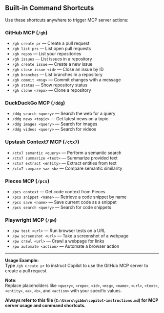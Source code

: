 ## Built-in Command Shortcuts

Use these shortcuts anywhere to trigger MCP server actions:

### GitHub MCP (`/gh`)
- `/gh create pr` — Create a pull request
- `/gh list prs` — List open pull requests
- `/gh repos` — List your repositories
- `/gh issues` — List issues in a repository
- `/gh create issue` — Create a new issue
- `/gh close issue <id>` — Close an issue by ID
- `/gh branches` — List branches in a repository
- `/gh commit <msg>` — Commit changes with a message
- `/gh status` — Show repository status
- `/gh clone <repo>` — Clone a repository

### DuckDuckGo MCP (`/ddg`)
- `/ddg search <query>` — Search the web for a query
- `/ddg news <topic>` — Get latest news on a topic
- `/ddg images <query>` — Search for images
- `/ddg videos <query>` — Search for videos

### Upstash Context7 MCP (`/ctx7`)
- `/ctx7 semantic <query>` — Perform a semantic search
- `/ctx7 summarize <text>` — Summarize provided text
- `/ctx7 extract <entity>` — Extract entities from text
- `/ctx7 compare <a> <b>` — Compare semantic similarity

### Pieces MCP (`/pcs`)
- `/pcs context` — Get code context from Pieces
- `/pcs snippet <name>` — Retrieve a code snippet by name
- `/pcs save <name>` — Save current code as a snippet
- `/pcs search <query>` — Search for code snippets

### Playwright MCP (`/pw`)
- `/pw test <url>` — Run browser tests on a URL
- `/pw screenshot <url>` — Take a screenshot of a webpage
- `/pw crawl <url>` — Crawl a webpage for links
- `/pw automate <action>` — Automate a browser action

---

**Usage Example:**  
Type `/gh create pr` to instruct Copilot to use the GitHub MCP server to create a pull request.

**Note:**  
Replace placeholders like `<query>`, `<repo>`, `<id>`, `<msg>`, `<name>`, `<url>`, `<text>`, `<entity>`, `<a>`, `<b>`, and `<action>` with your specific values.

**Always refer to this file (`C:\Users\gibbo\copilot-instructions.md`) for MCP server usage and command shortcuts.**